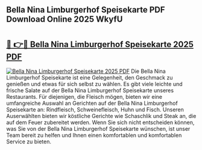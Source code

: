 ## Bella Nina Limburgerhof Speisekarte PDF Download Online 2025 WkyfU

# <h2><a href="http://gcb0e6j.nevu.top/?p=Bella+Nina+Limburgerhof+Speisekarte">🔗 👉🔴 Bella Nina Limburgerhof Speisekarte 2025 PDF</a></h2>

[![Bella Nina Limburgerhof Speisekarte 2025 PDF](https://i.imgur.com/dBaPXMq.png)](http://gcb0e6j.nevu.top/?p=Bella+Nina+Limburgerhof+Speisekarte)
Die Bella Nina Limburgerhof Speisekarte ist eine Gelegenheit, den Geschmack zu genießen und etwas für sich selbst zu wählen. Es gibt viele leichte und frische Salate auf der Bella Nina Limburgerhof Speisekarte unseres Restaurants. Für diejenigen, die Fleisch mögen, bieten wir eine umfangreiche Auswahl an Gerichten auf der Bella Nina Limburgerhof Speisekarte an: Rindfleisch, Schweinefleisch, Huhn und Fisch. Unseren Auserwählten bieten wir köstliche Gerichte wie Schaschlik und Steak an, die auf dem Feuer zubereitet werden. Wenn Sie sich nicht entscheiden können, was Sie von der Bella Nina Limburgerhof Speisekarte wünschen, ist unser Team bereit zu helfen und Ihnen einen komfortablen und komfortablen Service zu bieten.
